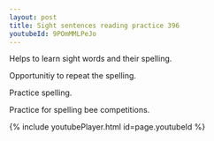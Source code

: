 ```yaml
---
layout: post
title: Sight sentences reading practice 396
youtubeId: 9POmMMLPeJo
---
```

 
 
Helps to learn sight words and their spelling.

Opportunitiy to repeat the spelling. 

Practice spelling. 
 
Practice for spelling bee competitions. 
 
{% include youtubePlayer.html id=page.youtubeId %}
 
 
